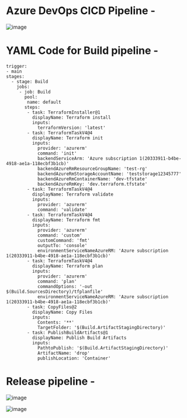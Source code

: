 # Azure DevOps CICD Pipeline -
![image](https://github.com/deekshameshram777/Terraform-learnings/assets/156531844/9f73bf18-8679-4d84-ba9e-304232a76418)


# YAML Code for Build pipeline -

```
trigger:
- main
stages:
  - stage: Build
    jobs: 
     - job: Build
       pool:
        name: default
       steps:
        - task: TerraformInstaller@1
          displayName: Terraform install
          inputs:
            terraformVersion: 'latest'
        - task: TerraformTaskV4@4
          displayName: Terraform init
          inputs:
            provider: 'azurerm'
            command: 'init'
            backendServiceArm: 'Azure subscription 1(20333911-b4be-4918-ae1a-118ecbf3b1cb)'
            backendAzureRmResourceGroupName: 'test-rg'
            backendAzureRmStorageAccountName: 'teststorage12345777'
            backendAzureRmContainerName: 'dev-tfstate'
            backendAzureRmKey: 'dev.terraform.tfstate'
        - task: TerraformTaskV4@4
          displayName: Terraform validate
          inputs:
            provider: 'azurerm'
            command: 'validate'
        - task: TerraformTaskV4@4
          displayName: Terraform fmt
          inputs:
            provider: 'azurerm'
            command: 'custom'
            customCommand: 'fmt'
            outputTo: 'console'
            environmentServiceNameAzureRM: 'Azure subscription 1(20333911-b4be-4918-ae1a-118ecbf3b1cb)'
        - task: TerraformTaskV4@4
          displayName: Terraform plan
          inputs:
            provider: 'azurerm'
            command: 'plan'
            commandOptions: '-out $(Build.SourcesDirectory)/tfplanfile'
            environmentServiceNameAzureRM: 'Azure subscription 1(20333911-b4be-4918-ae1a-118ecbf3b1cb)'
        - task: CopyFiles@2
          displayName: Copy Files
          inputs:
            Contents: '**'
            TargetFolder: '$(Build.ArtifactStagingDirectory)'
        - task: PublishBuildArtifacts@1
          displayName: Publish Build Artifacts
          inputs:
            PathtoPublish: '$(Build.ArtifactStagingDirectory)'
            ArtifactName: 'drop'
            publishLocation: 'Container'
```

# Release pipeline -

![image](https://github.com/deekshameshram777/Terraform-learnings/assets/156531844/8686f3c4-3a90-40b9-aae7-1c7082d8a810)



![image](https://github.com/deekshameshram777/Terraform-learnings/assets/156531844/18cc5546-8650-4265-846f-8ea17f9f94a6)


